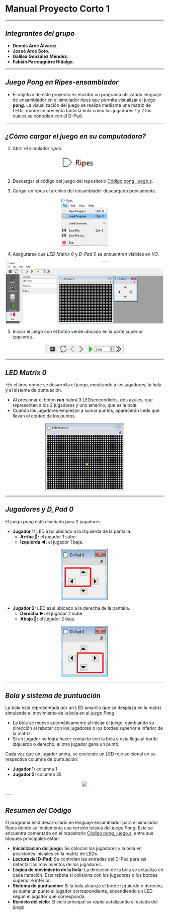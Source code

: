 # Manual Proyecto Corto 1 

---

## *Integrantes del grupo*
- **Dennis Arce Álvarez.**
- **Josué Arce Soto.**
- **Galilea González Méndez.**
- **Fabián Parreaguirre Hidalgo.**

---
## *Juego Pong en Ripes-ensamblador*

- El objetivo de este proyecto es escribir un programa utilizando lenguaje de ensamblador en el simulador ripes que permita visualizar el juego **pong**. La visualización del juego se realiza mediante una matriz de LEDs, donde se presenta tanto la bola como los jugadores 1 y 2 los cuales se controlan con el D-Pad.

---

## *¿Cómo cargar el juego en su computadora?*
1. Abrir el simulador *ripes*.
<p align="center">
  <img src="ripes.png" width="150"/>
</p>

2. Descargar el código del juego del repositorio  [Código pong_juego.s](https://github.com/fabianparrea/ProyectoDigitales/blob/main/pong_juego.s).

3. Cargar en ripes el archivo del ensamblador descargado previamente.
<p align="center">
  <img src="load.png" width="150"/>
</p>

4. Asegurarse que *LED Matrix 0* y *D-Pad 0* se encuentren visibles en *I/O*.
<p align="center">
  <img src="Matrix_dpad.png" width="500"/>
</p>

5. Iniciar el juego con el botón verde ubicado en la parte superior izquierda.
<p align="center">
  <img src="run.png" width="250"/>
</p>

---

## *LED Matrix 0*
-Es el área donde se desarrolla el juego, mostrando a los jugadores, la bola y el sistema de puntuación.
- Al presionar el botón **run** habrá 3 LEDsencendidos, dos azules, que representan a los 2 jugadores y uno amarillo, que es la bola.
- Cuando los jugadores empiezan a sumar puntos, aparecerán Leds que llevan el conteo de los puntos. 

<p align="center">
  <img src="matrix_inicial.png" width="250"/>
</p>

---

## *Jugadores y D_Pad 0*
El juego *pong* está diseñado para 2 jugadores.
- **Jugador 1:** LED azul ubicado a la izquierda de la pantalla.
  - **Arriba 🔼:** el jugador 1 sube. 
  - **Izquierda ◀️:** el jugador 1 baja.
    
<p align="center">
  <img src="dpad1.png" width="150"/>
</p>

- **Jugador 2:**  LED azul ubicado a la derecha de la pantalla.
  - **Derecha ▶️:** el jugador 2 sube.
  - **Abajo 🔽:** el jugador 2 baja.

<p align="center">
  <img src="dpad2.png" width="150"/>
</p>

---

## *Bola y sistema de puntuación*
La bola está representada por un LED amarillo que se desplaza en la matriz simulando el movimiento de la bola en el *juego Pong*
- La bola se mueve automáticamente al iniciar el juego, cambiando su dirección al rebotar con los jugadores o los bordes superior e inferior de la matriz.
- Si un jugador no logra hacer contacto con la bola y esta llega al borde izquierdo o derecho, el otro jugador gana un punto.
  
Cada vez que un jugador anota, se enciende un LED rojo adicional en su respectiva columna de puntuación:

- **Jugador 1:** columna 1
- **Jugador 2:** columna 35
<p align="center">
  <img src="puntuación.png" width="200"/>
</p>
---

## *Resumen del Código*

El programa está desarrollado en lenguaje ensamblador para el simulador Ripes donde se implementa una versión básica del *juego Pong*. Este se encuentra comentado en el repositorio [Código pong_juego.s](https://github.com/fabianparrea/ProyectoDigitales/blob/main/pong_juego.s), entre sus bloques principales están:

- **Inicialización del juego:** Se colocan los jugadores y la bola en posiciones iniciales en la matriz de LEDs.
- **Lectura del D-Pad:** Se controlan las entradas del D-Pad para así detectar los movimientos de los jugadores.
- **Lógica de movimiento de la bola:** La dirección de la bola se actualiza en cada iteración. Esta rebota si colisiona con los jugadores o los bordes superior e inferior.
- **Sistema de puntuación:** Si la bola alcanza el borde izquierdo o derecho, se suma un punto al jugador correspondiente, encendiendo un LED según el jugador que corresponda. 
- **Reinicio del ciclo:** El ciclo principal se repite actalizando el estado del juego. 

